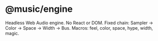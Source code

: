 # @music/engine
Headless Web Audio engine. No React or DOM.
Fixed chain: Sampler → Color → Space → Width → Bus.
Macros: feel, color, space, hype, width, magic.

